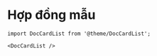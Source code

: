 # Hợp đồng mẫu

```mdx-code-block
import DocCardList from '@theme/DocCardList';

<DocCardList />
```
